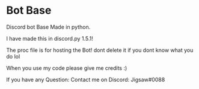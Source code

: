 # Bot Base
Discord bot Base Made in python. 

I have made this in discord.py 1.5.1!

The proc file is for hosting the Bot!
dont delete it if you dont know what you do lol

When you use my code please give me credits :)

If you have any Question: 
Contact me on Discord:
Jigsaw#0088
